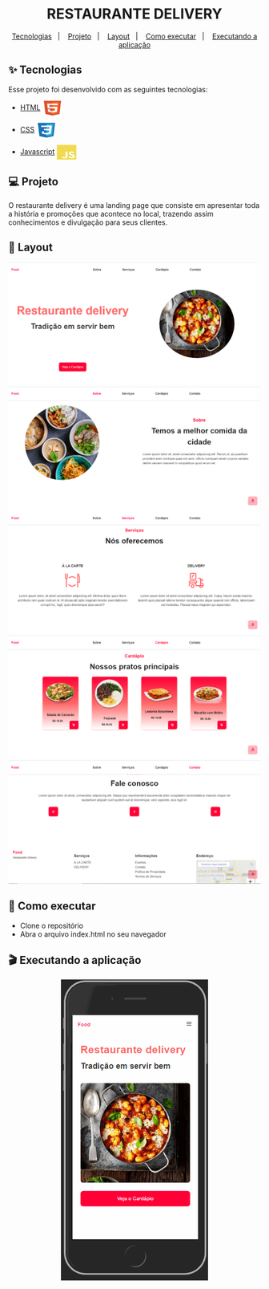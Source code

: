 <h1 align="center">
  RESTAURANTE DELIVERY
</h1>

<p align="center">
  <a href="#-tecnologias">Tecnologias</a>&nbsp;&nbsp;&nbsp;|&nbsp;&nbsp;&nbsp;
  <a href="#-projeto">Projeto</a>&nbsp;&nbsp;&nbsp;|&nbsp;&nbsp;&nbsp;
  <a href="#-layout">Layout</a>&nbsp;&nbsp;&nbsp;|&nbsp;&nbsp;&nbsp;
  <a href="#-como-executar">Como executar</a>&nbsp;&nbsp;&nbsp;|&nbsp;&nbsp;&nbsp;
  <a href="#-executando-a-aplicação">Executando a aplicação</a>
</p>

## ✨ Tecnologias

Esse projeto foi desenvolvido com as seguintes tecnologias:

- [HTML](https://developer.mozilla.org/pt-BR/docs/Web/HTML)   <img align="center" alt="Callyel-HTML" height="30" width="40" src="https://raw.githubusercontent.com/devicons/devicon/master/icons/html5/html5-original.svg">

- [CSS](https://developer.mozilla.org/pt-BR/docs/Web/CSS/Reference)   <img align="center" alt="Callyel-CSS" height="30" width="40" src="https://raw.githubusercontent.com/devicons/devicon/master/icons/css3/css3-original.svg">

- [Javascript](https://developer.mozilla.org/pt-BR/docs/Web/JavaScript/Reference)   <img align="center" alt="Callyel-Js" height="30" width="40" src="https://raw.githubusercontent.com/devicons/devicon/master/icons/javascript/javascript-plain.svg">

## 💻 Projeto

O restaurante delivery é uma landing page que consiste em apresentar toda a história e promoções que acontece no local, trazendo assim conhecimentos e divulgação para seus clientes. 

## 🔖 Layout

<p align="center">
  <img src="./github/home.PNG"><br>
  <img src="./github/about.PNG"><br>
  <img src="./github/services.PNG"><br>
  <img src="./github/menu.PNG"><br>
  <img src="./github/contact.PNG"><br>
</p>

## 🚀 Como executar

- Clone o repositório
- Abra o arquivo index.html no seu navegador
 
## 🎬 Executando a aplicação


<p align="center">
  <img alt="apresentação" src="./github/restaurant.gif">
</p>

